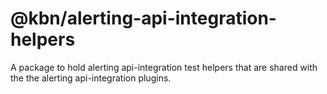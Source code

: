 # @kbn/alerting-api-integration-helpers

A package to hold alerting api-integration test helpers that are shared with the the alerting api-integration plugins.